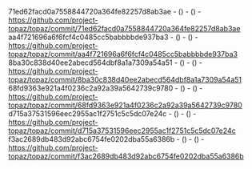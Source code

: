 71ed62facd0a7558844720a364fe82257d8ab3ae -  () -  () - https://github.com/project-topaz/topaz/commit/71ed62facd0a7558844720a364fe82257d8ab3ae
aa4f721696a6f6fcf4c0485cc5babbbbde937ba3 -  () -  () - https://github.com/project-topaz/topaz/commit/aa4f721696a6f6fcf4c0485cc5babbbbde937ba3
8ba30c838d40ee2abecd564dbf8a1a7309a54a51 -  () -  () - https://github.com/project-topaz/topaz/commit/8ba30c838d40ee2abecd564dbf8a1a7309a54a51
68fd9363e921a4f0236c2a92a39a5642739c9780 -  () -  () - https://github.com/project-topaz/topaz/commit/68fd9363e921a4f0236c2a92a39a5642739c9780
d715a37531596eec2955ac1f2751c5c5dc07e24c -  () -  () - https://github.com/project-topaz/topaz/commit/d715a37531596eec2955ac1f2751c5c5dc07e24c
f3ac2689db483d92abc6754fe0202dba55a6386b -  () -  () - https://github.com/project-topaz/topaz/commit/f3ac2689db483d92abc6754fe0202dba55a6386b
